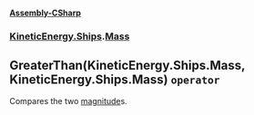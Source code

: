 #### [Assembly-CSharp](./Assembly-CSharp.md 'Assembly-CSharp')
### [KineticEnergy.Ships](./Assembly-CSharp.md#KineticEnergy-Ships 'KineticEnergy.Ships').[Mass](./KineticEnergy-Ships-Mass.md 'KineticEnergy.Ships.Mass')
## GreaterThan(KineticEnergy.Ships.Mass, KineticEnergy.Ships.Mass) `operator`
Compares the two [magnitude](./KineticEnergy-Ships-Mass-magnitude.md 'KineticEnergy.Ships.Mass.magnitude')s.
